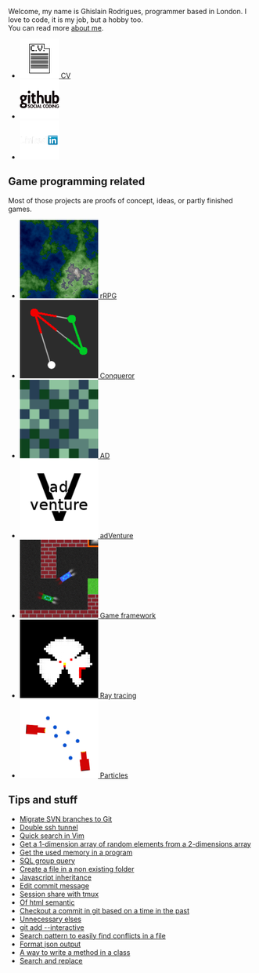Welcome, my name is Ghislain Rodrigues, programmer based in London. I love to code, it is my job, but a hobby too.<br />
You can read more <a href="./about.html">about me</a>.
<ul class="links">
	<li>
		<a class="block button" href="http://ghislain-rodrigues.fr/CV-Ghislain-Rodrigues.pdf" target="_blank">
			<img src="images/CV.png" alt="Download CV" />
			<span>CV</span>
		</a>
	</li>
	<li>
		<a class="block button" href="https://github.com/padawin" target="_blank">
			<img src="images/github.png" alt="Github" />
		</a>
	</li>
	<li>
		<a class="block button" href="https://uk.linkedin.com/pub/ghislain-rodrigues/45/68a/322" target="_blank">
			<img src="images/linkedin.png" alt="Linkedin" />
		</a>
	</li>
</ul>

## Game programming related

Most of those projects are proofs of concept, ideas, or partly finished games.

<ul class="thumbs">
	<li>
		<a class="block button" href="https://github.com/rrpg/engine" target="_blank">
			<img src="images/rrpg.png" width="160" height="160" alt="rRPG" />
			<span>rRPG</span>
		</a>
	</li>
	<li>
		<a class="block button" href="https://github.com/padawin/conqueror" target="_blank">
			<img src="images/conqueror.png" width="160" height="160" alt="Conqueror" />
			<span>Conqueror</span>
		</a>
	</li>
	<li>
		<a class="block button" href="https://github.com/padawin/ad" target="_blank">
			<img src="images/A-D.png" width="160" height="160" alt="AD" />
			<span>AD</span>
		</a>
	</li>
	<li>
		<a class="block button" href="https://github.com/padawin/adVenture" target="_blank">
			<img src="images/adVenture.png" width="160" height="160" alt="adVenture" />
			<span>adVenture</span>
		</a>
	</li>
	<li>
		<a class="block button" href="https://github.com/padawin/game-framework-js" target="_blank">
			<img src="images/udemy.png" width="160" height="160" alt="Udemy course" />
			<span>Game framework</span>
		</a>
	</li>
	<li>
		<a class="block button" href="https://github.com/padawin/raytracing-test" target="_blank">
			<img src="images/raytracing.png" width="160" height="160" alt="Ray tracing" />
			<span>Ray tracing</span>
		</a>
	</li>
	<li>
		<a class="block button" href="https://github.com/padawin/particles" target="_blank">
			<img src="images/particles.png" width="160" height="160" alt="Particles" />
			<span>Particles</span>
		</a>
	</li>
</ul>


## Tips and stuff

<ul class="tips">
	<li><a href="./articles/migrate-SVN-branches-to-Git.html">Migrate SVN branches to Git</a></li>
	<li><a href="./articles/double-ssh-tunnel.html">Double ssh tunnel</a></li>
	<li><a href="./articles/quick-search-in-Vim.html">Quick search in Vim</a></li>
	<li><a href="./articles/get-a-1-dimension-array-of-random-elements-from-a-2-dimensions-array.html">Get a 1-dimension array of random elements from a 2-dimensions array</a></li>
	<li><a href="./articles/get-the-used-memory-in-a-program.html">Get the used memory in a program</a></li>
	<li><a href="./articles/sql-group-query.html">SQL group query</a></li>
	<li><a href="./articles/create-a-file-in-a-non-existing-folder.html">Create a file in a non existing folder</a></li>
	<li><a href="./articles/javascript-inheritance.html">Javascript inheritance</a></li>
	<li><a href="./articles/edit-commit-message.html">Edit commit message</a></li>
	<li><a href="./articles/session-share-with-tmux.html">Session share with tmux</a></li>
	<li><a href="./articles/of-html-semantic.html">Of html semantic</a></li>
	<li><a href="./articles/checkout-a-commit-in-git-based-on-a-time-in-the-past.html">Checkout a commit in git based on a time in the past</a></li>
	<li><a href="./articles/unnecessary-elses.html">Unnecessary elses</a></li>
	<li><a href="./articles/git-add---interactive.html">git add --interactive</a></li>
	<li><a href="./articles/search-pattern-to-easily-find-conflicts-in-a-file.html">Search pattern to easily find conflicts in a file</a></li>
	<li><a href="./articles/format-json-output.html">Format json output</a></li>
	<li><a href="./articles/a-way-to-write-a-method-in-a-class.html">A way to write a method in a class</a></li>
	<li><a href="./articles/search-and-replace.html">Search and replace</a></li>
</ul>
